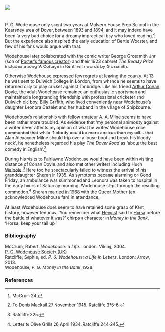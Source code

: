 <a href="https://beta.kent-maps.online"><img src="https://beta.kent-maps.online/juncture/ve-button.png"></a>

<param ve-config title="P.G. Wodehouse (1881-1975)" author="Professor Carolyn Oulton" layout="vtl" 
banner="https://raw.githubusercontent.com/kent-map/images/main/banners/19c.jpg" description="Prof. Carolyn Oulton considers the short but seminal Kent school days and later visits of author P.G. Wodehouse and their influence on the character Bertie Wooster.">

<!-- Global Entities -->
<param ve-entity eid="Q6382264" aliases="Kearsney">
<param ve-entity eid="Q936183" aliases="Tonbridge">
<param ve-entity eid="Q2695776" aliases="Shipbourne">
<param ve-entity eid="Q17530246" aliases="Fairlawne">

<!-- Base map centred on Kearsney -->
<param ve-map center="Q6382264" zoom="10">

<!-- Historical map layers -->
<param ve-map-layer active allmaps allmaps-id="e2c6c2d2160a2c8b" title="Kent Road Map">

#

P. G. Wodehouse only spent two years at Malvern House Prep School in the Kearsney area of Dover, between 1892 and 1894, and it may indeed have been ‘a very bad choice for a dreamy impractical boy who loved reading.’[^ref1] But the experience also inspired the early education of Bertie Wooster, and few of his fans would argue with that. 
<param ve-image url="https://upload.wikimedia.org/wikipedia/commons/c/c8/PGWodehouse.jpg" label="P.G. Wodehouse c.1904" attribution="The American Legion Weekly Volume 1, No. 17, 24 October 1919, p. 21.">
<!-- Base map centred on Kearsney -->
<param ve-map center="Q6382264" zoom="10">

Wodehouse later collaborated with the comic writer George Grossmith Jnr (son of [Pooter’s famous creator](/19c/19c-grossmith-biography)) and their 1923 cabaret _The Beauty Prize_ includes a song ‘A Cottage in Kent’ with words by Grossmith.
<param ve-image url="https://upload.wikimedia.org/wikipedia/commons/b/ba/George_Grossmith%2C_Jr._LCCN2002713343.tif" label="George Grossmith Jnr." attribution="George Grantham Bain Collection, Public domain, via Wikimedia Commons">

Otherwise Wodehouse expressed few regrets at leaving the county. At 13 he was sent to Dulwich College in London, from whence he seems to have returned only to play cricket against Tonbridge. Like his friend [Arthur Conan Doyle](/19c/19c-conan-doyle), the adult Wodehouse remained an enthusiastic sportsman and maintained a longstanding friendship with professional cricketer and Dulwich old boy, Billy Griffith, who lived conveniently near Wodehouse’s daughter Leonora Cazelet and her husband in the village of Shipbourne. 
<param ve-image url="https://upload.wikimedia.org/wikipedia/commons/b/bc/Authors_vs._Artists_1903_Cricket_Game.jpg" label="Authors vs. Artists, 1903, Prominent authors in the photo include P. G. Wodehouse, Arthur Conan Doyle and J. M. Barrie" attribution="Unlisted, Public domain, via Wikimedia Commons">
<!-- Base map centred on Shipbourne -->
<param ve-map center="Q2695776" zoom="10">

Wodehouse’s relationship with fellow amateur A. A. Milne seems to have been rather more troubled. As evidence that ‘my personal animosity against a writer never affects my opinion of what he writes’ Wodehouse once commented that while ‘Nobody could be more anxious than myself… that Alan Alexander Milne should trip over a loose boot and break his bloody neck’, he nonetheless regarded his play _The Dover Road_ as ‘about the best comedy in English’.[^ref2] 
<param ve-image url="https://upload.wikimedia.org/wikipedia/commons/e/e0/The_Dover_road_-_annals_of_an_ancient_turnpike_%281922%29_%2820969282456%29.jpg" label="The Dover Road - Annals of an Ancient Turnpike" attribution="Harper, Charles George, 1863-1943, No restrictions, via Wikimedia Commons">

During his visits to Fairlawne Wodehouse would have been within visiting distance of [Conan Doyle](/19c/19c-conan-doyle), and also met other writers including [Hugh Walpole]( /19c/19c-walpole-biography).[^ref3]  Here too he spectacularly failed to witness the arrival of his granddaughter Sheran in 1935. As symptoms became alarming on Good Friday, an ambulance was summoned and Leonora was taken to hospital in the early hours of Saturday morning. Wodehouse slept through the resulting commotion.[^ref4]  Sheran [married in 1968](https://www.youtube.com/watch?v=AVZ-sfRjwxw) with the Queen Mother (an acknowledged Wodehouse fan) in attendance.
<br><br>
At least Wodehouse does seem to have retained some grasp of Kent history, however tenuous. ‘You remember what [Hengist](/medieval/hengestandhorsa) said to [Horsa](/medieval/hengestandhorsa) before the battle of whatever it was?’ chirps a character in _Money in the Bank_, ‘Horsa, keep your tail up!'
<param ve-image url="https://upload.wikimedia.org/wikipedia/commons/4/4e/Neale%281818%29_p2.192_-_Fair_Lawn%2C_Kent.jpg" label="Fair Lawn, Kent" attribution="John Preston Neale, Public domain, via Wikimedia Commons">
<!-- Base map centred on Fairlawne -->
<param ve-map center="Q17530246" zoom="10">

### Bibliography 
McCrum, Robert. _Wodehouse: a Life_. London: Viking, 2004.   
[P. G. Wodehouse Society (UK)]( https://www.pgwodehousesociety.org.uk/)   
Ratcliffe, Sophie, ed. _P. G. Wodehouse: a Life in Letters_. London: Arrow, 2013.   
Wodehouse, P. G. _Money in the Bank_, 1928.

### References
[^ref1]: McCrum 24.
[^ref2]: To Denis Mackail 27 November 1945. Ratcliffe 375-6.
[^ref3]: Ratcliffe 325.
[^ref4]: Letter to Olive Grills 26 April 1934. Ratcliffe 244-245. 
